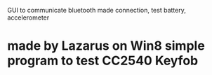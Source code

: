 GUI to communicate  bluetooth
made connection, test battery, accelerometer 

made by Lazarus on Win8
simple program to test CC2540 Keyfob
==========